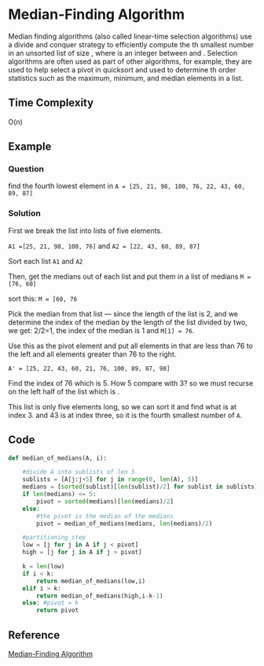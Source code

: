# Median-Finding Algorithm

Median finding algorithms (also called linear-time selection algorithms) use a divide and conquer strategy to efficiently compute the th smallest number in an unsorted list of size , where  is an integer between  and . Selection algorithms are often used as part of other algorithms, for example, they are used to help select a pivot in quicksort and used to determine th order statistics such as the maximum, minimum, and median elements in a list.

## Time Complexity

O(n)

## Example

### Question

find the fourth lowest element in `A = [25, 21, 98, 100, 76, 22, 43, 60, 89, 87]`

### Solution

First we break the list into lists of five elements.

`A1 =[25, 21, 98, 100, 76]` and `A2 = [22, 43, 60, 89, 87]`

Sort each list `A1` and `A2`

Then, get the medians out of each list and put them in a list of medians `M = [76, 60]`

sort this: `M = [60, 76`

Pick the median from that list — since the length of the list is 2, and we determine the index of the median by the length of the list divided by two, we get: 2/2=1, the index of the median is 1 and `M[1] = 76`.

Use this as the pivot element and put all elements in  that are less than 76 to the left and all elements greater than 76 to the right.

`A' = [25, 22, 43, 60, 21, 76, 100, 89, 87, 98]`

Find the index of 76 which is 5. How 5 compare with 3? so we must recurse on the left half of the list  which is .

This list is only five elements long, so we can sort it and find what is at index 3.  and 43 is at index three, so it is the fourth smallest number of `A`.

## Code

```python
def median_of_medians(A, i):

    #divide A into sublists of len 5
    sublists = [A[j:j+5] for j in range(0, len(A), 5)]
    medians = [sorted(sublist)[len(sublist)/2] for sublist in sublists]
    if len(medians) <= 5:
        pivot = sorted(medians)[len(medians)/2]
    else:
        #the pivot is the median of the medians
        pivot = median_of_medians(medians, len(medians)/2)

    #partitioning step
    low = [j for j in A if j < pivot]
    high = [j for j in A if j > pivot]

    k = len(low)
    if i < k:
        return median_of_medians(low,i)
    elif i > k:
        return median_of_medians(high,i-k-1)
    else: #pivot = k
        return pivot
```

## Reference

[Median-Finding Algorithm](https://brilliant.org/wiki/median-finding-algorithm/)